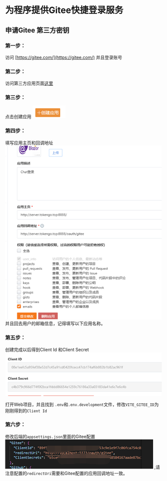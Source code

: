 # 为程序提供Gitee快捷登录服务

## 申请Gitee 第三方密钥

### 第一步：

访问 [https://gitee.com/](https://gitee.com/) 并且登录账号

### 第二步：

访问第三方应用页面[这里](https://gitee.com/oauth/applications)

### 第三步：

点击创建应用 ![](./img/gitee-01.jpg)

### 第四步：

填写应用主页和回调地址 ![](./img/gitee-02.jpg) 并且回去用户的邮箱信息，记得填写以下应用名称。

### 第五步：

创建完成以后得到Client Id 和Client Secret
![](./img/gitee-03.jpg)

打开Web项目，并且找到 `.env`和`.env.development`文件，修改`VITE_GITEE_ID`为刚刚得到的`Client Id`


### 第六步：

修改后端的`appsettings.json`里面的Gitee配置
![](./img/gitee-04.jpg) ,请注意配置的`redirectUri`需要和Gitee配置的应用回调地址一致。